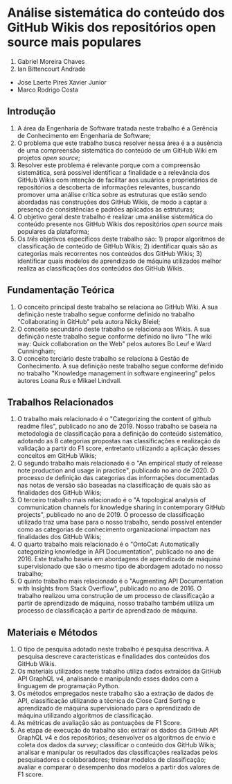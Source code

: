# Análise sistemática do conteúdo dos GitHub Wikis dos repositórios open source mais populares

1. Gabriel Moreira Chaves
2. Ian Bittencourt Andrade

- Jose Laerte Pires Xavier Junior
- Marco Rodrigo Costa

## Introdução

1. A área da Engenharia de Software tratada neste trabalho é a Gerência de Conhecimento em Engenharia de Software;
2. O problema que este trabalho busca resolver nessa área é a a ausência de uma compreensão sistemática do conteúdo de um GitHub Wiki em projetos *open source*;
3. Resolver este problema é relevante porque com a compreensão sistemática, será possível identificar a finalidade e a relevância dos GitHub Wikis com intenção de facilitar aos usuários e proprietários de repositórios a descoberta de informações relevantes, buscando promover uma análise crítica sobre as estruturas que estão sendo abordadas nas construções dos GitHub Wikis, de modo a captar a presença de consistências e padrões aplicados às estruturas;
4. O objetivo geral deste trabalho é realizar uma análise sistemática do conteúdo presente nos GitHub Wikis dos repositórios *open source* mais populares da plataforma;
5. Os *três* objetivos específicos deste trabalho são: 1) propor algoritmos de classificação de conteúdo de GitHub Wikis; 2) identificar quais são as categorias mais recorrentes nos conteúdos dos GitHub Wikis; 3) identificar quais modelos de aprendizado de máquina utilizados melhor realiza as classificações dos conteúdos dos GitHub Wikis.

## Fundamentação Teórica

1. O conceito principal deste trabalho se relaciona ao GitHub Wiki. A sua definição neste trabalho segue conforme definido no trabalho "Collaborating in GitHub" pela autora Nicky Bleiel;
2. O conceito secundário deste trabalho se relaciona aos Wikis. A sua definição neste trabalho segue conforme definido no livro "The wiki way: Quick collaboration on the Web" pelos autores Bo Leuf e Ward Cunningham;
3. O conceito terciário deste trabalho se relaciona à Gestão de Conhecimento. A sua definição neste trabalho segue conforme definido no trabalho "Knowledge management in software engineering" pelos autores Loana Rus e Mikael Lindvall.

## Trabalhos Relacionados

1. O trabalho mais relacionado é o "Categorizing the content of github readme files", publicado no ano de 2019. Nosso trabalho se baseia na metodologia de classificação para a definição do conteúdo sistemático, adotando as 8 categorias propostas nas classificações e realização da validação a partir do F1 score, entretanto utilizando a aplicação desses conceitos em GitHub Wikis;
2. O segundo trabalho mais relacionado é o "An empirical study of release note production and usage in practice", publicado no ano de 2020. O processo de definição das categorias das informações documentadas nas notas de versão são baseadas na classificação de quais são as finalidades dos GitHub Wikis;
3. O terceiro trabalho mais relacionado é o "A topological analysis of communication channels for knowledge sharing in contemporary GitHub projects", publicado no ano de 2019. O processo de classificação utilizado traz uma base para o nosso trabalho, sendo possível entender como as categorias de conhecimento organizacional impactam nas finalidades dos GitHub Wikis;
4. O quarto trabalho mais relacionado é o "OntoCat: Automatically categorizing knowledge in API Documentation", publicado no ano de 2016. Este trabalho baseia em abordagens de aprendizado de máquina supervisionado que são o mesmo tipo de abordagem adotado no nosso trabalho;
5. O quinto trabalho mais relacionado é o "Augmenting API Documentation with Insights from Stack Overflow", publicado no ano de 2016. O trabalho realizou uma construção de um processo de classificação a partir de aprendizado de máquina, nosso trabalho também utiliza um processo de classificação a partir de aprendizado de máquina.

## Materiais e Métodos

1. O tipo de pesquisa adotado neste trabalho é pesquisa descritiva. A pesquisa descreve características e finalidades dos conteúdos dos GitHub Wikis.
2. Os materiais utilizados neste trabalho utiliza dados extraídos da GitHub API GraphQL v4, analisando e manipulando esses dados com a linguagem de programação Python.
3. Os métodos empregados neste trabalho são a extração de dados de API, classificação utilizando a técnica de Close Card Sorting e aprendizado de máquina supervisionado para o aprendizado de máquina utilizando algoritmos de classificação.
4. As métricas de avaliação são as pontuações de F1 Score.
5. As etapa de execução do trabalho são: extrair os dados da GitHub API GraphQL v4 e dos repositórios; desenvolver os algoritmos de envio e coleta dos dados da _survey_; classificar o conteúdo dos GitHub Wikis; analisar e manipular os resultados das classificações realizadas pelos pesquisadores e colaboradores; treinar modelos de classificação; avaliar e comparar o desempenho dos modelos a partir dos valores de F1 score.
